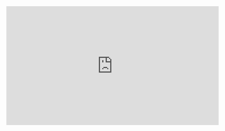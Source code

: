 <iframe width="560" height="315" src="https://www.youtube.com/embed/2zEhDtS-M24?list=PLRdS-n5seLRqszBqVDF342RMlCWgOTm6q" frameborder="0" allowfullscreen></iframe>
